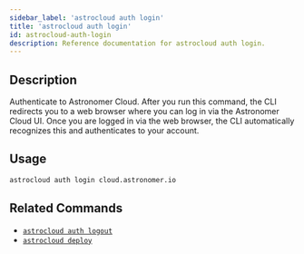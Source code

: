 ```yaml
---
sidebar_label: 'astrocloud auth login'
title: 'astrocloud auth login'
id: astrocloud-auth-login
description: Reference documentation for astrocloud auth login.
---
```


## Description

Authenticate to Astronomer Cloud. After you run this command, the CLI redirects you to a web browser where you can log in via the Astronomer Cloud UI. Once you are logged in via the web browser, the CLI automatically recognizes this and authenticates to your account.

## Usage

```sh
astrocloud auth login cloud.astronomer.io
```

## Related Commands

- [`astrocloud auth logout`](cli-reference/astrocloud-auth-logout.md)
- [`astrocloud deploy`](cli-reference/astrocloud-deploy.md)
